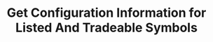 ---
title: Get Configuration Information for Listed And Tradeable Symbols
position_number: 4
type: get
description: /az/future/market/v3/public/symbol/list
parameters:
content_markdown: Note：This method does not require a signature.
left_code_blocks:
    -
        code_block: "public void getKLine() {\r\n\tString text = HttpUtil.get(URL + \"/data/api/az/future/market/v1/getKLine?market=btc_usdt&type=1min&since=0\");\r\n\tSystem.out.println(text);\r\n}"
        title: Java
        language: java
right_code_blocks:
    - code_block: |-
        {
          "error": {
            "code": "",
            "msg": ""
          },
          "msgInfo": "success",
          "returnCode": 0,
          "result": [
                      {
                        "id": 110,
                        "symbol": "btc_usdt",                      //Trading pair
                        "symbolGroupId": 1,                                                                             
                        "pair": "btc_usdt",                        //Target trading pair
                        "contractType": "PERPETUAL",               //Contract type, perpetual, delivery
                        "productType": "perpetual",                //Contract type, perpetual, futures, regardless of delivery interval
                        "underlyingType": "U_BASED",               //Target type, Coin-M,USDT-M
                        "contractSize": "0.0001",                  //Contract multiplier(face value)
                        "tradeSwitch": true,                       //Trading pair switch
                        "openSwitch": true,
                        "isDisplay": true,                         //whether to display
                        "isOpenApi": true,                         //Whether to support OpenApi
                        "state": 0,                                //Status
                        "initLeverage": 20,                        //Initial leverage
                        "initPositionType": "CROSSED",             //Initial position type
                        "baseCoin": "btc",                         //Target Assets
                        "spotCoin": "BTC",
                        "quoteCoin": "usdt",                       //Quote currency
                        "baseCoinPrecision": 8,                    //Target currency precision
                        "baseCoinDisplayPrecision": 5,             //Displayed target currency precision
                        "quoteCoinPrecision": 8,                   //Quote currency precision
                        "quoteCoinDisplayPrecision": 4,            //Displayed quote currency precision
                        "quantityPrecision": 0,                    //Quantity precision
                        "pricePrecision": 1,                       //Price precision
                        "supportOrderType": "LIMIT,MARKET",        //Order type supported
                        "supportTimeInForce": "GTC,FOK,IOC,GTX",   //Valid ways supported
                        "supportEntrustType": "TAKE_PROFIT,STOP,TAKE_PROFIT_MARKET,STOP_MARKET,TRAILING_STOP_MARKET",   //Trigger order type supported
                        "supportPositionType": "CROSSED,ISOLATED", //Support position type
                        "minQty": "1",                             //Minimum quantity
                        "minNotional": "0.1",                      //Minimum notional value
                        "maxNotional": "10000000",                 //Maximum Notional Value
                        "multiplierDown": "0.1",                   //Floor percentage of sell limit order
                        "multiplierUp": "0.1",                     //Cap percentage of buy limit order
                        "maxOpenOrders": 20000000,                 //Maximum open orders
                        "maxEntrusts": 20000000,                   //Maximum active orders
                        "makerFee": "0.0002",                      //Maker fee
                        "takerFee": "0.00065",                     //Taker fee
                        "liquidationFee": "0.015",                 //Forced liquidation fee
                        "marketTakeBound": "0.2",                  //Market order maximum price deviation
                        "depthPrecisionMerge": 6,                  //Handicap Precision Consolidation
                        "labels": [],                              //Label
                        "onboardDate": 1651327201000,              //List time
                        "enName": "BTCUSDT",                       //Contract English name
                        "cnName": "BTCUSDT ",                      //Contract Chinese name
                        "minStepPrice": "0.1",                     //Smallest tick
                        "deliveryDate": 1667819989000,             //delivery time
                        "deliveryCompletion": false,               //Whether the delivery is completed
                        "cnDesc": "cn btc",                        //Chinese description of the contract
                        "enDesc": "en en",                         //English description of the contract
                        "plates": [
                            52
                        ],
                        "fastTrackCallbackRate1": "0.01",          //Trailing Order – Quick Callback Rate 1
                        "fastTrackCallbackRate2": "0.02",          //Trailing Order – Quick Callback Rate 2
                        "minTrackCallbackRate": "0.002",           //Trailing Order – Minimum Callback Rate
                        "maxTrackCallbackRate": "0.1",             //Trailing Order – Maximum Callback Rate
                        "latestPriceDeviation": 0.01,              //Deviation between Latest Price and Mark Price
                        "marketOpenTakeBound": 0.005,              //Market Order Opening Deviation Ratio
                        "marketCloseTakeBound": 0.05               //Market Order Closing Deviation Ratio
                      }
                    ]
        }
      title: Response
      language: json
---